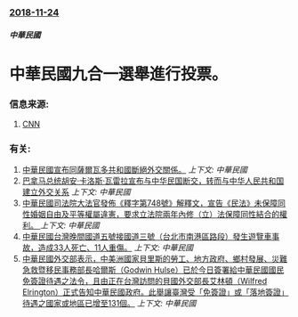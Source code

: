 ### [2018-11-24](/news/2018/11/24/index.md)

##### 中華民國
# 中華民國九合一選舉進行投票。 




### 信息来源:

1. [CNN](https://www.cna.com.tw/news/firstnews/201811240016.aspx)

### 有关:

1. [中華民國宣布同薩爾瓦多共和國斷絕外交關係。](/news/2018/08/21/中華民國宣布同薩爾瓦多共和國斷絕外交關係.md) _上下文: 中華民國_
2. [巴拿马总统胡安·卡洛斯·瓦雷拉宣布与中华民国断交，转而与中华人民共和国建立外交关系](/news/2017/06/13/巴拿马总统胡安-卡洛斯-瓦雷拉宣布与中华民国断交-转而与中华人民共和国建立外交关系.md) _上下文: 中華民國_
3. [中華民國司法院大法官發佈《釋字第748號》解釋文，宣告《民法》未保障同性婚姻自由及平等權屬違憲，要求立法院兩年內修（立）法保障同性結合的權利。 ](/news/2017/05/24/中華民國司法院大法官發佈-釋字第748號-解釋文-宣告-民法-未保障同性婚姻自由及平等權屬違憲-要求立法院兩年內修-立.md) _上下文: 中華民國_
4. [中華民國台灣晚間國道五號接國道三號（台北市南港區路段）發生遊覽車事故，造成33人死亡、11人重傷。](/news/2017/02/13/中華民國台灣晚間國道五號接國道三號-台北市南港區路段-發生遊覽車事故-造成33人死亡-11人重傷.md) _上下文: 中華民國_
5. [中華民國外交部表示，中美洲國家貝里斯的勞工、地方政府、鄉村發展、災難急救暨移民事務部長哈爾斯（Godwin Hulse）已於今日簽署給中華民國國民免簽證待遇之法令，且由正在台灣訪問的貝國外交部長艾林頓（Wilfred Elrington）正式告知中華民國政府。此舉讓臺灣受「免簽證」或「落地簽證」待遇之國家或地區已增至131個。](/news/2012/11/21/中華民國外交部表示-中美洲國家貝里斯的勞工-地方政府-鄉村發展-災難急救暨移民事務部長哈爾斯-Godwin-Hulse.md) _上下文: 中華民國_
